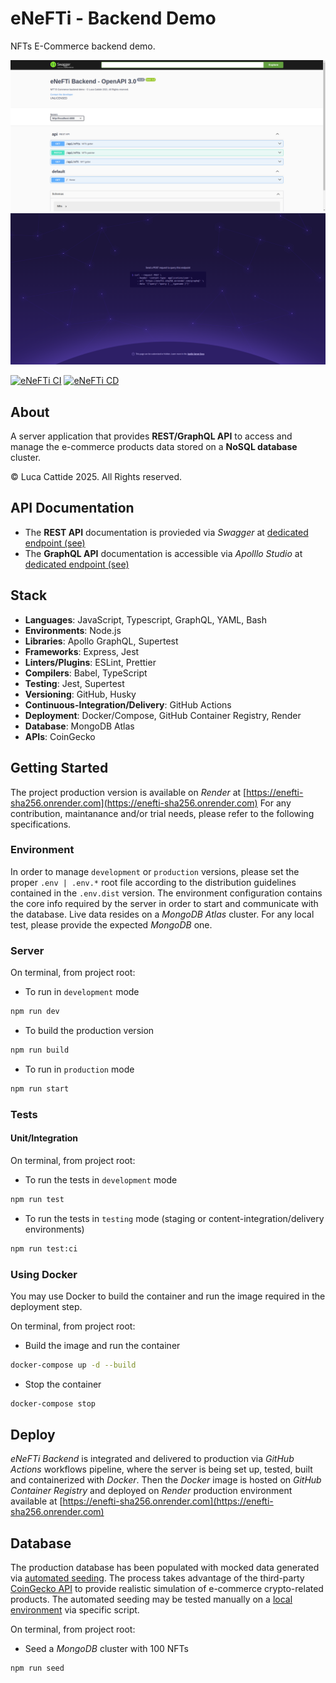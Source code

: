 # eNeFTi - Backend Demo

NFTs E-Commerce backend demo.

![eNefti - Backend - REST](./docs/docs.png 'eNefti - Backend - REST')
![eNefti - Backend - GraphQL](./docs/docs-1.png 'eNefti - Backend - GraphQL')

[![eNeFTi CI](https://github.com/lc-2025/enefti/actions/workflows/ci.yml/badge.svg)](https://github.com/lc-2025/enefti/actions/workflows/ci.yml) [![eNeFTi CD](https://github.com/lc-2025/enefti/actions/workflows/cd.yml/badge.svg)](https://github.com/lc-2025/enefti/actions/workflows/cd.yml)

## About

A server application that provides **REST/GraphQL API** to access and manage the e-commerce products data stored on a **NoSQL database** cluster.

© Luca Cattide 2025. All Rights reserved.

## API Documentation

- The **REST API** documentation is provieded via _Swagger_ at [dedicated endpoint (see)](https://enefti-sha256.onrender.com/docs/rest)
- The **GraphQL API** documentation is accessible via _Apolllo Studio_ at [dedicated endpoint (see)](https://enefti-sha256.onrender.com/graphql)

## Stack

- **Languages**: JavaScript, Typescript, GraphQL, YAML, Bash
- **Environments**: Node.js
- **Libraries**: Apollo GraphQL, Supertest
- **Frameworks**: Express, Jest
- **Linters/Plugins**: ESLint, Prettier
- **Compilers**: Babel, TypeScript
- **Testing**: Jest, Supertest
- **Versioning**: GitHub, Husky
- **Continuous-Integration/Delivery**: GitHub Actions
- **Deployment**: Docker/Compose, GitHub Container Registry, Render
- **Database**: MongoDB Atlas
- **APIs**: CoinGecko

## Getting Started

The project production version is available on _Render_ at [https://enefti-sha256.onrender.com](https://enefti-sha256.onrender.com)
For any contribution, maintanance and/or trial needs, please refer to the following specifications.

### Environment

In order to manage `development` or `production` versions, please set the proper `.env | .env.*` root file according to the distribution guidelines contained in the `.env.dist` version.
The environment configuration contains the core info required by the server in order to start and communicate with the database. Live data resides on a _MongoDB Atlas_ cluster. For any local test, please provide the expected _MongoDB_ one.

### Server

On terminal, from project root:

- To run in `development` mode

```bash
npm run dev
```

- To build the production version

```bash
npm run build
```

- To run in `production` mode

```bash
npm run start
```

### Tests

#### Unit/Integration

On terminal, from project root:

- To run the tests in `development` mode

```bash
npm run test
```

- To run the tests in `testing` mode (staging or content-integration/delivery environments)

```bash
npm run test:ci
```

### Using Docker

You may use Docker to build the container and run the image required in the deployment step.

On terminal, from project root:

- Build the image and run the container

```bash
docker-compose up -d --build
```

- Stop the container

```bash
docker-compose stop
```

## Deploy

_eNeFTi Backend_ is integrated and delivered to production via _GitHub Actions_ workflows pipeline, where the server is being set up, tested, built and containerized with _Docker_.
Then the _Docker_ image is hosted on _GitHub Container Registry_ and deployed on _Render_ production environment available at [https://enefti-sha256.onrender.com](https://enefti-sha256.onrender.com)

## Database

The production database has been populated with mocked data generated via [automated seeding](./src/seed.ts). The process takes advantage of the third-party [CoinGecko API](https://www.coingecko.com/en/api) to provide realistic simulation of e-commerce crypto-related products.
The automated seeding may be tested manually on a [local environment](#environment) via specific script.

On terminal, from project root:

- Seed a _MongoDB_ cluster with 100 NFTs

```bash
npm run seed
```
